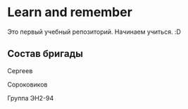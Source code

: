 # Learn and remember
Это первый учебный репозиторий. Начинаем учиться. :D

## Состав бригады

Сергеев

Сороковиков

Группа ЭН2-94
